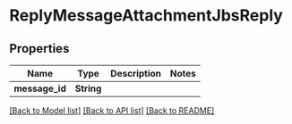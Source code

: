 # ReplyMessageAttachmentJbsReply

## Properties

Name | Type | Description | Notes
------------ | ------------- | ------------- | -------------
**message_id** | **String** |  | 

[[Back to Model list]](../README.md#documentation-for-models) [[Back to API list]](../README.md#documentation-for-api-endpoints) [[Back to README]](../README.md)


